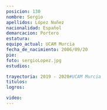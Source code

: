 ```yaml
---
posicion: 130
nombre: Sergio
apellidos: López Nuñez
nacionalidad: Español
demarcacion: Portero
estatura:
equipo_actual: UCAM Murcia
fecha_de_nacimiento: 2006/09/20
pie:
foto: sergioLopez.jpg
estudios:

trayectoria: 2019 - 2020#UCAM Murcia
titulos:
logros:

video:
---
```

